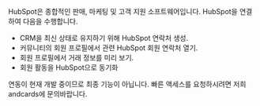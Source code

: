 HubSpot은 종합적인 판매, 마케팅 및 고객 지원 소프트웨어입니다. HubSpot을 연결하여 다음을 수행합니다.

- CRM을 최신 상태로 유지하기 위해 HubSpot 연락처 생성.
- 커뮤니티의 회원 프로필에서 관련 HubSpot 회원 연락처 열기.
- 회원 프로필에서 거래 정보를 미리 보기.
- 회원 활동을 HubSpot으로 동기화

연동이 현재 개발 중이므로 최종 기능이 아닙니다. 빠른 액세스를 요청하시려면 저희 andcards에 문의바랍니다.
